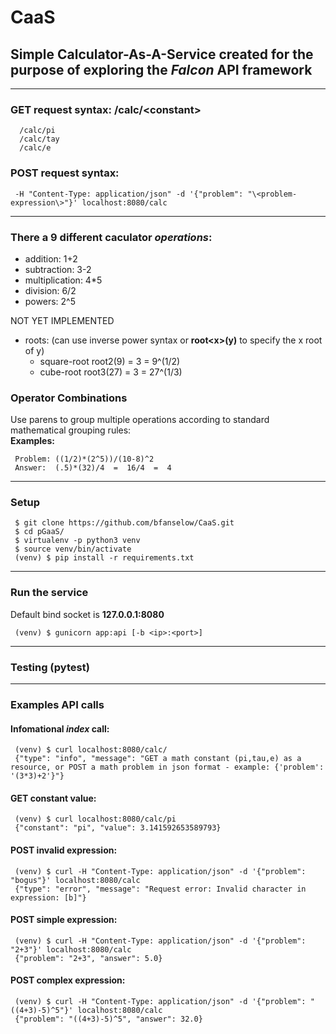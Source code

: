 # CaaS
## Simple Calculator-As-A-Service created for the purpose of exploring the *Falcon* API framework

---
### GET request syntax: /calc/\<constant\>   
```
  /calc/pi
  /calc/tay
  /calc/e
```

### POST request syntax: 
```
 -H "Content-Type: application/json" -d '{"problem": "\<problem-expression\>"}' localhost:8080/calc
```
---
### There a 9 different caculator *operations*:
  + addition: 1+2
  + subtraction: 3-2
  + multiplication: 4*5
  + division: 6/2
  + powers: 2^5

  NOT YET IMPLEMENTED
  + roots: (can use inverse power syntax or **root\<x\>(y)** to specify the x root of y) 
    - square-root root2(9) = 3 = 9^(1/2)
    - cube-root root3(27) = 3 = 27^(1/3)

### Operator Combinations
Use parens to group multiple operations according to standard mathematical grouping rules:   
**Examples:**
```
 Problem: ((1/2)*(2^5))/(10-8)^2 
 Answer:  (.5)*(32)/4  =  16/4  =  4
```

---
### Setup
```
 $ git clone https://github.com/bfanselow/CaaS.git
 $ cd pGaaS/
 $ virtualenv -p python3 venv
 $ source venv/bin/activate
 (venv) $ pip install -r requirements.txt
```

---
### Run the service 
Default bind socket is **127.0.0.1:8080**
```
 (venv) $ gunicorn app:api [-b <ip>:<port>]
```

---
### Testing (pytest)


---
### Examples API calls
#### Infomational *index* call:
```
 (venv) $ curl localhost:8080/calc/
 {"type": "info", "message": "GET a math constant (pi,tau,e) as a resource, or POST a math problem in json format - example: {'problem': '(3*3)+2'}"}
```
 
#### GET constant value:
```
 (venv) $ curl localhost:8080/calc/pi
 {"constant": "pi", "value": 3.141592653589793}
```

#### POST invalid expression:
```
 (venv) $ curl -H "Content-Type: application/json" -d '{"problem": "bogus"}' localhost:8080/calc
 {"type": "error", "message": "Request error: Invalid character in expression: [b]"}
```

#### POST simple expression:
```
 (venv) $ curl -H "Content-Type: application/json" -d '{"problem": "2+3"}' localhost:8080/calc
 {"problem": "2+3", "answer": 5.0}
```

#### POST complex expression:
```
 (venv) $ curl -H "Content-Type: application/json" -d '{"problem": "((4+3)-5)^5"}' localhost:8080/calc
 {"problem": "((4+3)-5)^5", "answer": 32.0}
```
